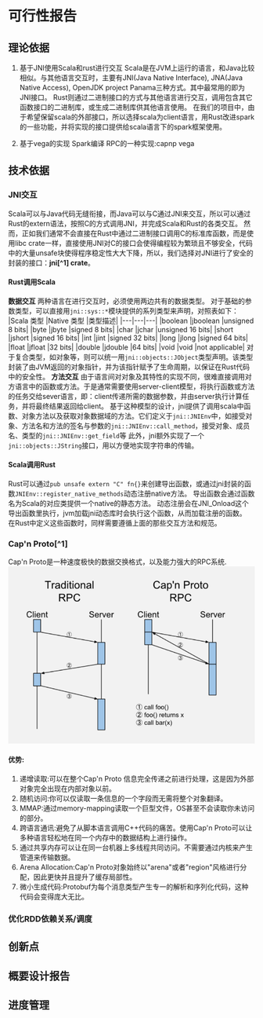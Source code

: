 # 可行性报告
## 理论依据
1. 基于JNI使用Scala和rust进行交互
Scala是在JVM上运行的语言，和Java比较相似。与其他语言交互时，主要有JNI(Java Native Interface), JNA(Java Native Access), OpenJDK project Panama三种方式。其中最常用的即为JNI接口。
Rust则通过二进制接口的方式与其他语言进行交互，调用包含其它函数接口的二进制库，或生成二进制库供其他语言使用。
在我们的项目中，由于希望保留scala的外部接口，所以选择scala为client语言，用Rust改进spark的一些功能，并将实现的接口提供给scala语言下的spark框架使用。

2. 基于vega的实现
Spark编译
RPC的一种实现:capnp
vega
## 技术依据
### JNI交互
Scala可以与Java代码无缝衔接，而Java可以与C通过JNI来交互，所以可以通过Rust的extern语法，按照C的方式调用JNI，并完成Scala和Rust的各类交互。
然而，正如我们通常不会直接在Rust中通过二进制接口调用C的标准库函数，而是使用libc crate一样，直接使用JNI对C的接口会使得编程较为繁琐且不够安全，代码中的大量unsafe块使得程序稳定性大大下降，所以，我们选择对JNI进行了安全的封装的接口：**jni[^1] crate**。
#### Rust调用Scala
**数据交互**
两种语言在进行交互时，必须使用两边共有的数据类型。
对于基础的参数类型，可以直接用`jni::sys::*`模块提供的系列类型来声明，对照表如下：
|Scala 类型  |Native 类型 |类型描述|
|---|---|---|
|boolean    |jboolean	|unsigned 8 bits|
|byte	    |jbyte	    |signed 8 bits|
|char	    |jchar	    |unsigned 16 bits|
|short	    |jshort	    |signed 16 bits|
|int	    |jint	    |signed 32 bits|
|long	    |jlong	    |signed 64 bits|
|float	    |jfloat	    |32 bits|
|double	    |jdouble	|64 bits|
|void	    |void	    |not applicable|
对于复合类型，如对象等，则可以统一用`jni::objects::JObject`类型声明。该类型封装了由JVM返回的对象指针，并为该指针赋予了生命周期，以保证在Rust代码中的安全性。
**方法交互**
由于语言间对对象及其特性的实现不同，很难直接调用对方语言中的函数或方法。于是通常需要使用server-client模型，将执行函数或方法的任务交给sever语言，即：client传递所需的数据参数，并由server执行计算任务，并将最终结果返回给client。
基于这种模型的设计，jni提供了调用scala中函数、对象方法以及获取对象数据域的方法。它们定义于`jni::JNIEnv`中，如接受对象、方法名和方法的签名与参数的`jni::JNIEnv::call_method`，接受对象、成员名、类型的`jni::JNIEnv::get_field`等
此外，jni额外实现了一个`jni::objects::JString`接口，用以方便地实现字符串的传输。
#### Scala调用Rust
Rust可以通过`pub unsafe extern "C" fn{}`来创建导出函数，或通过jni封装的函数`JNIEnv::register_native_methods`动态注册native方法。
导出函数会通过函数名为Scala的对应类提供一个native的静态方法。
动态注册会在JNI_Onload这个导出函数里执行，jvm加载jni动态库时会执行这个函数，从而加载注册的函数。
在Rust中定义这些函数时，同样需要遵循上面的那些交互方法和规范。
### Cap'n Proto[^1]
Cap'n Proto是一种速度极快的数据交换格式，以及能力强大的RPC系统.
![capnp](./src/Capnp.png)
#### 优势:
1. 递增读取:可以在整个Cap'n Proto 信息完全传递之前进行处理，这是因为外部对象完全出现在内部对象以前。
2. 随机访问:你可以仅读取一条信息的一个字段而无需将整个对象翻译。
3. MMAP:通过memory-mapping读取一个巨型文件，OS甚至不会读取你未访问的部分。
4. 跨语言通讯:避免了从脚本语言调用C++代码的痛苦。使用Cap'n Proto可以让多种语言轻松地在同一个内存中的数据结构上进行操作。
5. 通过共享内存可以让在同一台机器上多线程共同访问。不需要通过内核来产生管道来传输数据。
6. Arena Allocation:Cap'n Proto对象始终以"arena"或者"region"风格进行分配，因此更快并且提升了缓存局部性。
7. 微小生成代码:Protobuf为每个消息类型产生专一的解析和序列化代码，这种代码会变得庞大无比。
### 优化RDD依赖关系/调度
## 创新点
## 概要设计报告
## 进度管理
